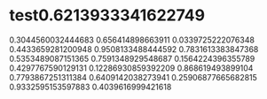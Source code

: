 # test0.6213933341622749
0.3044560032444683
0.656414898663911
0.0339725222076348
0.4433659281200948
0.9508133488444592
0.7831613383847368
0.5353489087151365
0.7591348929548687
0.1564224396355789
0.4297767590129131
0.12286930859392209
0.868619493899104
0.7793867251311384
0.6409142038273941
0.25906877665682815
0.9332595153597883
0.4039616999421618
